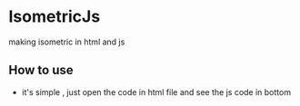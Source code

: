 # IsometricJs
making isometric in html and js

## How to use
+ it's simple , just open the code in html file and see the js code in bottom
